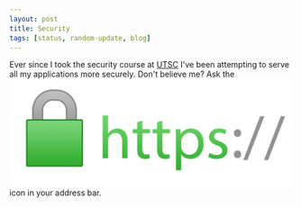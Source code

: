 ```yaml
---
layout: post
title: Security
tags: [status, random-update, blog]
---
```

Ever since I took the security course at [UTSC](https://utsc.utoronto.ca) I've been attempting to serve all my applications more securely. Don't believe me? Ask the ![https](imgs/https.png "le secure af")
 icon in your address bar.
